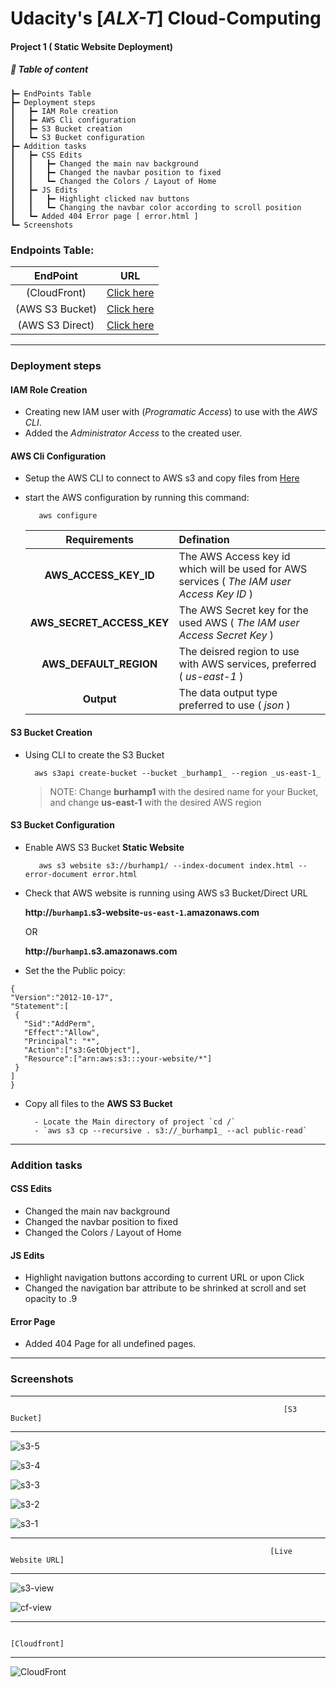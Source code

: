 # Udacity's [_ALX-T_] Cloud-Computing 
#### Project 1 ( Static Website Deployment)



##### 📖 Table of content

```
┣━ EndPoints Table
┣━ Deployment steps
┃   ┣━ IAM Role creation
┃   ┣━ AWS Cli configuration
┃   ┣━ S3 Bucket creation
┃   ┗━ S3 Bucket configuration
┣━ Addition tasks
┃   ┣━ CSS Edits
┃   ┃   ┣━ Changed the main nav background
┃   ┃   ┣━ Changed the navbar position to fixed
┃   ┃   ┗━ Changed the Colors / Layout of Home
┃   ┣━ JS Edits
┃   ┃   ┣━ Highlight clicked nav buttons
┃   ┃   ┗━ Changing the navbar color according to scroll position
┃   ┗━ Added 404 Error page [ error.html ]
┗━ Screenshots
```


### Endpoints Table:

| EndPoint | URL |
|:---:| --- |
| (CloudFront) | [Click here](https://d1qfkxgkfonazs.cloudfront.net/) |
| (AWS S3 Bucket) | [Click here](http://burhamp1.s3-website-us-east-1.amazonaws.com/index.html) |
| (AWS S3 Direct) | [Click here](http://burhamp1.s3.amazonaws.com/index.html) |

----

### Deployment steps

#### **IAM Role** Creation
  * Creating new IAM user with (_Programatic Access_) to use with the _AWS CLI_.
  * Added the _Administrator Access_ to the created user.
  

#### **AWS Cli** Configuration
  * Setup the AWS CLI to connect to AWS s3 and copy files from [Here](https://awscli.amazonaws.com/AWSCLIV2.msi)
  * start the AWS configuration by running this command:
  
           aws configure
           
    | Requirements | Defination |
    | :----------: | :--------- |
    |**AWS_ACCESS_KEY_ID**| The AWS Access key id which will be used for AWS services ( _The IAM user Access Key ID_ ) |
    |**AWS_SECRET_ACCESS_KEY** | The AWS Secret key for the used AWS ( _The IAM user Access Secret Key_ ) |
    |**AWS_DEFAULT_REGION** | The deisred region to use with AWS services, preferred ( _us-east-1_ ) |
    | **Output** | The data output type preferred to use ( _json_ ) |
  
#### **S3 Bucket** Creation
  * Using CLI to create the S3 Bucket

          aws s3api create-bucket --bucket _burhamp1_ --region _us-east-1_
          
      > NOTE: Change **burhamp1** with the desired name for your Bucket, and change **us-east-1** with the desired AWS region

#### **S3 Bucket** Configuration
  *  Enable AWS S3 Bucket **Static Website**
  
  		  	aws s3 website s3://burhamp1/ --index-document index.html --error-document error.html

  * Check that AWS website is running using AWS s3 Bucket/Direct URL 
 
       **http://`burhamp1`.s3-website-`us-east-1`.amazonaws.com**
       
       OR
       
       **http://`burhamp1`.s3.amazonaws.com**
  * Set the the Public poicy:
```
{
"Version":"2012-10-17",
"Statement":[
 {
   "Sid":"AddPerm",
   "Effect":"Allow",
   "Principal": "*",
   "Action":["s3:GetObject"],
   "Resource":["arn:aws:s3:::your-website/*"]
 }
]
}
```
  * Copy all files to the **AWS S3 Bucket**

          - Locate the Main directory of project `cd /`
          - `aws s3 cp --recursive . s3://_burhamp1_ --acl public-read`
          
----
### Addition tasks

#### CSS Edits

  * Changed the main nav background
  * Changed the navbar position to fixed
  * Changed the Colors / Layout of Home


#### JS Edits

  * Highlight navigation buttons according to current URL or upon Click
  * Changed the navigation bar attribute to be shrinked at scroll and set opacity to .9

#### Error Page

  * Added 404 Page for all undefined pages.

----

### Screenshots

----
```
                                                             [S3 Bucket]
```
----
![s3-5](https://user-images.githubusercontent.com/76433966/204795492-889d5b06-60f6-4d44-ac35-04717c3fc8dc.png)

![s3-4](https://user-images.githubusercontent.com/76433966/204795502-c21e6233-6ee5-4db9-a6aa-d3dc6879192b.png)

![s3-3](https://user-images.githubusercontent.com/76433966/204793936-595fb376-4fb8-4228-bf1a-48fed83f276a.png)

![s3-2](https://user-images.githubusercontent.com/76433966/204793908-f56f6336-14e9-4939-9ff4-0e04c0c66a50.png)

![s3-1](https://user-images.githubusercontent.com/76433966/204793916-f7ead182-1dec-4152-a592-843e97e883f9.png)

----

```
                                                          [Live Website URL]
```
----

![s3-view](https://user-images.githubusercontent.com/76433966/204797745-28c4b2f5-9142-4a63-8b3e-d90c4763807d.png)

![cf-view](https://user-images.githubusercontent.com/76433966/204797729-936fc341-458c-403f-ad02-862681db11cb.png)


----

```
                                                            [Cloudfront]
```
----
![CloudFront](https://user-images.githubusercontent.com/76433966/204793921-9bbdc43d-babd-4a08-bc9a-2d78f812ee13.png)

